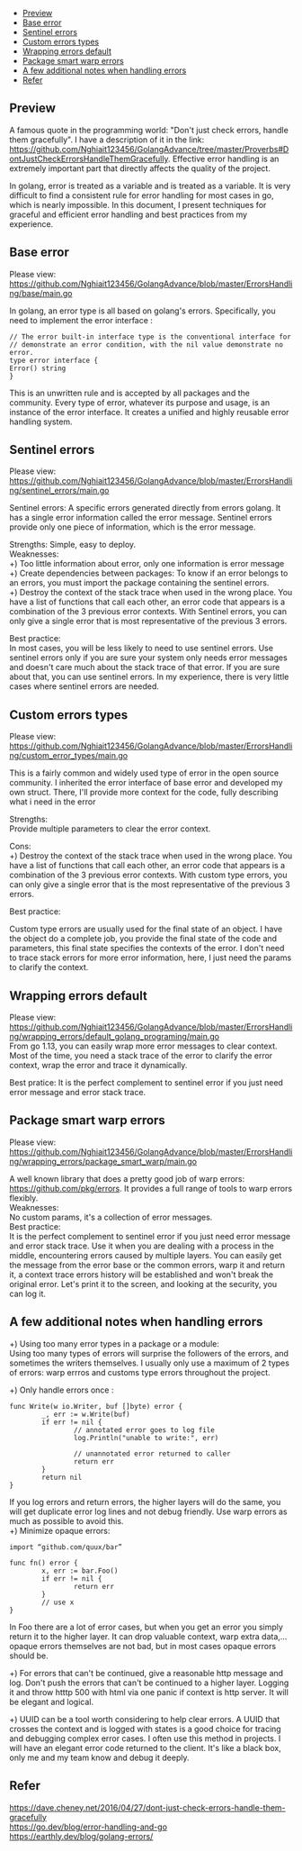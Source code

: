 - [Preview](#preview)
- [Base error](#base_error)
- [Sentinel errors](#sentinel_errors)
- [Custom errors types](#custom_errors_types)
- [Wrapping errors default](#wrapping_errors_default)
- [Package smart warp errors](#package_smart_warp_errors)
- [A few additional notes when handling errors](#a_few_additional_notes_when_handling_errors)
- [Refer](#refer)
## Preview <a name="preview"></a>

A famous quote in the programming world: "Don't just check errors, handle them gracefully". I have a description of it
in the
link: https://github.com/Nghiait123456/GolangAdvance/tree/master/Proverbs#DontJustCheckErrorsHandleThemGracefully.
Effective error handling is an extremely important part that directly affects the quality of the project. </br>

In golang, error is treated as a variable and is treated as a variable. It is very difficult to find a consistent rule
for error handling for most cases in go, which is nearly impossible. In this document, I present techniques for graceful
and efficient error handling and best practices from my experience. </br>

## Base error <a name="base_error"></a>

Please view: https://github.com/Nghiait123456/GolangAdvance/blob/master/ErrorsHandling/base/main.go </br>

In golang, an error type is all based on golang's errors. Specifically, you need to implement the error
interface : </br>

```
// The error built-in interface type is the conventional interface for
// demonstrate an error condition, with the nil value demonstrate no error.
type error interface {
Error() string
}
```

This is an unwritten rule and is accepted by all packages and the community. Every type of error, whatever its purpose
and usage, is an instance of the error interface. It creates a unified and highly reusable error handling system. </br>

## Sentinel errors <a name="sentinel_errors"></a>

Please view: https://github.com/Nghiait123456/GolangAdvance/blob/master/ErrorsHandling/sentinel_errors/main.go </br>

Sentinel errors: A specific errors generated directly from errors golang. It has a single error information called the
error message. Sentinel errors provide only one piece of information, which is the error message. </br>

Strengths: Simple, easy to deploy. </br>
Weaknesses: </br>
+) Too little information about error, only one information is error message </br>
+) Create dependencies between packages: To know if an error belongs to an errors, you must import the package
containing the sentinel errors. </br>
+) Destroy the context of the stack trace when used in the wrong place. You have a list of functions that call each
other, an error code that appears is a combination of the 3 previous error contexts. With Sentinel errors, you can only
give a single error that is most representative of the previous 3 errors. </br>

Best practice: </br>
In most cases, you will be less likely to need to use sentinel errors. Use sentinel errors only if you are sure your
system only needs error messages and doesn't care much about the stack trace of that error. If you are sure about that,
you can use sentinel errors. In my experience, there is very little cases where sentinel errors are needed. </br>

## Custom errors types <a name="custom_errors_types"></a>

Please view:
https://github.com/Nghiait123456/GolangAdvance/blob/master/ErrorsHandling/custom_error_types/main.go </br>

This is a fairly common and widely used type of error in the open source community. I inherited the error interface of
base error and developed my own struct. There, I'll provide more context for the code, fully describing what i need in
the error </br>

Strengths: </br>
Provide multiple parameters to clear the error context. </br>

Cons: </br>
+) Destroy the context of the stack trace when used in the wrong place. You have a list of functions that call each
other, an error code that appears is a combination of the 3 previous error contexts. With custom type errors, you can
only
give a single error that is the most representative of the previous 3 errors. </br>

Best practice: <br>

Custom type errors are usually used for the final state of an object. I have the object do a complete job, you provide
the final state of the code and parameters, this final state specifies the contexts of the error. I don't need to trace
stack errors for more error information, here, I just need the params to clarify the context. </br>

## Wrapping errors default <a name="wrapping_errors_default"></a>

Please
view: https://github.com/Nghiait123456/GolangAdvance/blob/master/ErrorsHandling/wrapping_errors/default_golang_programing/main.go </br>
From go 1.13, you can easily wrap more error messages to clear context. Most of the time, you need a stack trace of the
error to clarify the error context, wrap the error and trace it dynamically.

Best pratice:
It is the perfect complement to sentinel error if you just need error message and error stack trace. </br>

## Package smart warp errors <a name="package_smart_warp_errors"></a>

Please
view: https://github.com/Nghiait123456/GolangAdvance/blob/master/ErrorsHandling/wrapping_errors/package_smart_warp/main.go </br>

A well known library that does a pretty good job of warp errors: https://github.com/pkg/errors. It provides a full range
of tools to warp errors flexibly. </br>
Weaknesses: </br>
No custom params, it's a collection of error messages. </br>
Best practice: </br>
It is the perfect complement to sentinel error if you just need error message and error stack trace. Use it when you are
dealing with a process in the middle, encountering errors caused by multiple layers. You can easily get the message from
the error base or the common errors, warp it and return it, a context trace errors history will be established and won't
break the original error. Let's print it to the screen, and looking at the security, you can log it. </br>

## A few additional notes when handling errors <a name="a_few_additional_notes_when_handling_errors"></a>

+) Using too many error types in a package or a module: <br>
Using too many types of errors will surprise the followers of the errors, and sometimes the writers themselves. I
usually only use a maximum of 2 types of errors: warp errros and customs type errors throughout the project. </br>

+) Only handle errors once : </br>

```
func Write(w io.Writer, buf []byte) error {
        _, err := w.Write(buf)
        if err != nil {
                // annotated error goes to log file
                log.Println("unable to write:", err)
 
                // unannotated error returned to caller
                return err
        }
        return nil
}
```

If you log errors and return errors, the higher layers will do the same, you will get duplicate error log lines and not
debug friendly. Use warp errors as much as possible to avoid this. </br>
+) Minimize opaque errors:

```
import “github.com/quux/bar”

func fn() error {
        x, err := bar.Foo()
        if err != nil {
                return err
        }
        // use x
}
```

In Foo there are a lot of error cases, but when you get an error you simply return it to the higher layer. It can drop
valuable context, warp extra data,... opaque errors themselves are not bad, but in most cases opaque errors should
be. </br>

+) For errors that can't be continued, give a reasonable http message and log. Don't push the errors that can't be
continued to a higher layer. Logging it and throw htttp 500 with html via one panic if context is http server. It will
be elegant and logical. </br>

+) UUID can be a tool worth considering to help clear errors. A UUID that crosses the context and is logged with states
is a good choice for tracing and debugging complex error cases. I often use this method in projects. I will have an
elegant error code returned to the client. It's like a black box, only me and my team know and debug it deeply. </br>


## Refer <a name="refer"></a>
  https://dave.cheney.net/2016/04/27/dont-just-check-errors-handle-them-gracefully </br>
  https://go.dev/blog/error-handling-and-go </br>
  https://earthly.dev/blog/golang-errors/ </br>